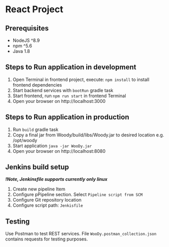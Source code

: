 # React Project

## Prerequisites

- NodeJS ^8.9
- npm ^5.6
- Java 1.8

## Steps to Run application in development

1. Open Terminal in frontend project, execute: `npm install` 
   to install frontend dependencies
2. Start backend services with `bootRun` gradle task 
3. Start frontend, run `npm run start` in frontend Terminal
4. Open your browser on http://localhost:3000

## Steps to Run application in production

1. Run `build` gradle task
2. Copy a final jar from Woody/build/libs/Woody.jar to 
   desired location e.g. /opt/woody
3. Start application `java -jar WooDy.jar`
4. Open your browser on http://localhost:8080

## Jenkins build setup
***!Note, Jenkinsfile supports currently only linux***

1. Create new pipeline Item
2. Configure pPipeline section. Select `Pipeline script from SCM`
3. Configure Git repository location
4. Configure script path: `Jenkisfile`

## Testing

Use Postman to test REST services. File `WooDy.postman_collection.json` 
contains requests for testing purposes.